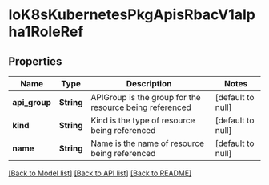 # IoK8sKubernetesPkgApisRbacV1alpha1RoleRef

## Properties
Name | Type | Description | Notes
------------ | ------------- | ------------- | -------------
**api_group** | **String** | APIGroup is the group for the resource being referenced | [default to null]
**kind** | **String** | Kind is the type of resource being referenced | [default to null]
**name** | **String** | Name is the name of resource being referenced | [default to null]

[[Back to Model list]](../README.md#documentation-for-models) [[Back to API list]](../README.md#documentation-for-api-endpoints) [[Back to README]](../README.md)


